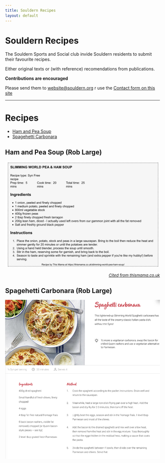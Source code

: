 ```yaml
---
title: Souldern Recipes	
layout: default
---
```


# Souldern Recipes

The Souldern Sports and Social club invide Souldern residents to
submit their favourite  recipes.

Either original texts or (with
reference) recomendations from publications.

**Contributions are encouraged**

Please send them to
  [website@souldern.org](mailto::webstite@souldern.org)
  r use the [Contact form on
  this site](/home/contact-website)

---

# Recipes

 * [Ham and Pea Soup](#ham-and-pea-soup-rob-large)
 * [Spagehetti Carbonara](#spagehetti-carbonara-rob-large)
 

## Ham and Pea Soup (Rob Large)

![soup](pea-ham-soup.jpg)

<div style="text-align: right;font-size:small;font-style: italic">
<a href="https://thismama.co.uk/slimming-world-pea-ham-soup">Cited from thismama.co.uk</a>
</div>

## Spagehetti Carbonara (Rob Large)

![spaghetti](spaghetti-carbonara.jpg)



